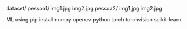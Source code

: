 dataset/
  pessoa1/
    img1.jpg 
    img2.jpg
  pessoa2/
    img1.jpg
    img2.jpg

ML using pip install numpy opencv-python torch torchvision scikit-learn 
